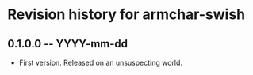 # Revision history for armchar-swish

## 0.1.0.0 -- YYYY-mm-dd

* First version. Released on an unsuspecting world.
